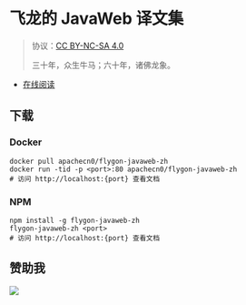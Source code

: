 # 飞龙的 JavaWeb 译文集

> 协议：[CC BY-NC-SA 4.0](http://creativecommons.org/licenses/by-nc-sa/4.0/)
> 
> 三十年，众生牛马；六十年，诸佛龙象。

* [在线阅读](https://javaweb.flygon.net)
## 下载

### Docker

```
docker pull apachecn0/flygon-javaweb-zh
docker run -tid -p <port>:80 apachecn0/flygon-javaweb-zh
# 访问 http://localhost:{port} 查看文档
```

### NPM

```
npm install -g flygon-javaweb-zh
flygon-javaweb-zh <port>
# 访问 http://localhost:{port} 查看文档
```

## 赞助我

![](https://img-blog.csdnimg.cn/20200112005920729.png)
